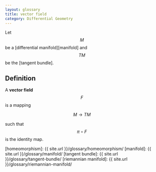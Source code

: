 ```yaml
---
layout: glossary
title: vector field
category: Differential Geometry
---
```


Let $$ M $$ be a [differential manifold][manifold] and $$ TM $$ be the [tangent bundle].

## Definition
A **vector field** $$ F $$ is a mapping

$$ M \longrightarrow TM $$

such that $$ \pi \circ F $$ is the identity map.

[homeomorphism]: {{ site.url }}/glossary/homeomorphism/
[manifold]: {{ site.url }}/glossary/manifold/
[tangent bundle]: {{ site.url }}/glossary/tangent-bundle/
[riemannian manifold]: {{ site.url }}/glossary/riemannian-manifold/